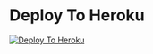 
# Deploy To Heroku

[![Deploy To Heroku](https://www.herokucdn.com/deploy/button.svg)](https://heroku.com/deploy?template=https://github.com/Manishkumara1/New-Warking-txt-uploader-)
